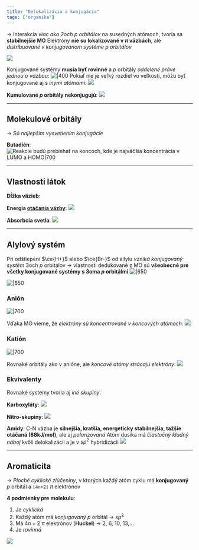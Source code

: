 ```yaml
---
title: "Delokalizácia a konjugácia"
tags: ["organika"]
---
```


-> Interakcia *viac ako 2och $p$ orbitálov* na susedných atómoch, tvoria sa **stabilnejšie MO**
Elektróny **nie su lokalizované v $\pi$ väzbách**, ale *distribuované v konjugovanom systéme $p$ orbitálov*

![](attachments/benzen_elektrodifrakcna-spektroskopia.png)

Konjugované systémy **musia byť rovinné** a $p$ orbitály *oddelené práve jednou $\sigma$ väzbou*:
![|400](attachments/konjugacia_hexatrien.jpeg)
Pokiaľ nie je veľký rozdiel vo veľkosti, môžu byť konjugované aj s *inými atómami*:
![](attachments/propenal_konjugacia.png)

**Kumulované $p$ orbitály nekonjugujú**:
![](attachments/kumulovane_p_orbitaly.png)

---

## Molekulové orbitály
-> Sú *najlepším vysvetlením konjugácie*

**Butadién**:
![Reakcie budú prebiehať na koncoch, kde je najväčšia koncentrácia v LUMO a HOMO|700](attachments/butadien_MO.png)

---

## Vlastnosti látok
**Dĺžka väzieb**:

**Energia [otáčania väzby](che/och/konformácia-a-konfigurácia.md#Rotačné%20bariéry)**:
![](attachments/energia_otáčania_pi.png)

**Absorbcia svetla**:
![](attachments/absorbcia_svetla_MO.png)

--- 

## Alylový systém
Pri odštiepení $\ce{H+}$ alebo $\ce{Br-}$ od allylu *vzniká konjugovaný systém* 3och $p$ orbitálov
-> vlastnosti dedukované z MO sú **všeobecné pre všetky konjugované systémy s 3oma $p$ orbitálmi**
![|650](attachments/alylový_anión.png)

![|650](attachments/alylový-katión.png)

### Anión
![|700](attachments/alylový_anión_MO.png)

Vďaka MO vieme, že *elektróny sú koncentrované v koncových atómoch*:
![](attachments/alylový_anión_struktura.png)

### Katión
![|700](attachments/alylový-katión-MO.png)

Rovnaké orbitály ako v anióne, ale *koncové atómy strácajú elektróny*:
![](attachments/alylový-katión-struktura.png)

### Ekvivalenty
Rovnaké systémy tvoria aj *iné skupiny*:

**Karboxyláty**:
![](attachments/karboxylát-delokalizácia.png)

**Nitro-skupiny**:
![](attachments/nitro-skupina_konjugacia.png)

**Amidy**:
C-N väzba je **silnejšia, kratšia, energeticky stabilnejšia, tažšie otáčaná (88kJ/mol)**, ale aj *polarizovaná*
Atóm dusíka má *čiastočný kladný náboj* kvôli delokalizácii a je v $sp^2$ hybridizácii
![](attachments/amidy_delokalizacia.png)

---

## Aromaticita
-> *Ploché cyklické zlúčeniny*, v ktorých každý atóm cyklu má **konjugovaný** $p$ orbitál a `[4n+2]` $\pi$ elektrónov

**4 podmienky pre molekulu**:
1. Je *cyklická*
2. Každý atóm má *konjugovaný* $p$ orbitál -> $sp^2$
3. Má $4n+2 \ \pi$ elektrónov (**Huckel**) -> 2, 6, 10, 13,...
4. Je *rovinná*

![](attachments/aromatické-cykly.png)